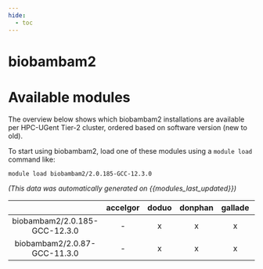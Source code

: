 ```yaml
---
hide:
  - toc
---
```


biobambam2
==========

# Available modules


The overview below shows which biobambam2 installations are available per HPC-UGent Tier-2 cluster, ordered based on software version (new to old).

To start using biobambam2, load one of these modules using a `module load` command like:

```shell
module load biobambam2/2.0.185-GCC-12.3.0
```

*(This data was automatically generated on {{modules_last_updated}})*  

| |accelgor|doduo|donphan|gallade|joltik|shinx|skitty|
| :---: | :---: | :---: | :---: | :---: | :---: | :---: | :---: |
|biobambam2/2.0.185-GCC-12.3.0|-|x|x|x|-|x|x|
|biobambam2/2.0.87-GCC-11.3.0|-|x|x|x|-|-|-|
